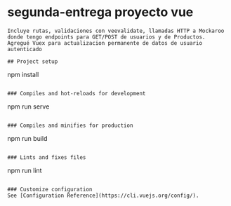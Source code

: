 # segunda-entrega proyecto vue
```
Incluye rutas, validaciones con veevalidate, llamadas HTTP a Mockaroo donde tengo endpoints para GET/POST de usuarios y de Productos.
Agregué Vuex para actualizacion permanente de datos de usuario autenticado

## Project setup
```
npm install
```

### Compiles and hot-reloads for development
```
npm run serve
```

### Compiles and minifies for production
```
npm run build
```

### Lints and fixes files
```
npm run lint
```

### Customize configuration
See [Configuration Reference](https://cli.vuejs.org/config/).
